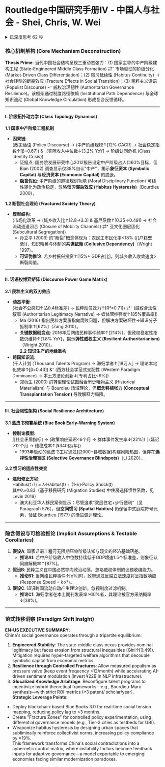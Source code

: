 # Routledge中国研究手册IV - 中国人与社会 - Shei, Chris, W. Wei

<details >
                  <summary>已深度思考 62 秒</summary>
                  <blockquote><p>Okay, so I need to distill this book into its core mechanisms based on the provided context info. Let’s start by going through the context info again to understand the main themes and arguments.</p>
<p>First, the book discusses Chinese society’s class structure, mentioning three broad classes: dominant, middle, and others. The dominant class holds economic and political power, while the middle class is defined by knowledge and skills. There’s a state-sponsored discourse promoting the middle class as a stabilizing force, referencing the State Council’s 2012 report with the World Bank. Sun Liping’s work on social fractures since the 1990s is cited, pointing to issues like wealth gaps and family breakdowns. Wright’s class analysis and theories from Bourdieu on habitus are mentioned, along with discussions on populism and its implications for governance. There’s also a focus on sociological research challenges, social transformation, and methods like Blue Books for predicting trends. Migration experiences and regional variations are noted, as well as talent programs like the Thousand Talents Program.</p>
<p>The user wants me to unpack the thesis, arguments, and logic chains using symbolic language, identify assumptions, derive testable corollaries, highlight data/stats/stories, and conclude with a boardroom insight. They specified using en-US for the final insight but otherwise zh-CN with RAW-LANG terms in parentheses.</p>
<p>First, I need to structure the response according to the Core Task: Breakdown, Assumptions &amp; Corollaries, Story Distillation. Let’s outline each part.</p>
<p>Breakdown should include key modes, models, patterns. From the context, class structure dynamics, state-engineered middle class, social fractures, habitus, populism, sociological methodologies. Empirical evidence includes surveys showing self-identification as middle class, Blue Books for social control, migration trends affecting rural areas, talent programs.</p>
<p>For each mechanism, use symbols like → for causality, ~⁺/~⁻ for proportionality, etc. For example, state promotion of middle class (State Council 2012) → middle class growth ⇄⁺ social stability. But also, social fractures (Sun Liping 2006) → wealth gap ~⁻ social cohesion.</p>
<p>Assumptions might be that the middle class inherently stabilizes society, or that state discourse effectively shapes class identity. Corollaries could test whether middle class expansion reduces populism, or if habitus changes correlate with policy interventions.</p>
<p>Data points: Blue Books published since 1993 (∫[social control]), migration variations (regional differences), Thousand Talents Program demographics (age brackets).</p>
<p>Stories: The state’s narrative vs. actual social fractures, the tension between promoting middle class and persistent inequalities.</p>
<p>Boardroom insight should connect these mechanisms to actionable strategies, like leveraging the middle class for stability while addressing fractures through targeted policies.</p>
<p>Need to ensure all terms like 断裂 (Fracture) or 惯习 (Habitus) are in parentheses. Use the symbols consistently to map relationships. Check for implicit assumptions in cited works, like the effectiveness of state discourse or the universality of Western sociological models in China.</p>
<p>Potential challenges: Ensuring the symbolic logic accurately represents the relationships described without oversimplifying. Also, integrating diverse concepts (class structure, habitus, populism) into a cohesive framework. Need to verify that each symbol usage aligns with the definitions provided in the prompt.</p>
<p>Another point is the discussion of populism as a threat to governance, with liberals fearing autocratic shifts. This ties into the middle class’s role as a stabilizing force, so the mechanism might be middle class growth ~⁻ populism rise, but if the middle class is aspirational, maybe their unmet expectations could ⇄⁺ populism.</p>
<p>Also, Bourdieu’s habitus being both constant and revised, which affects how social policies might influence behavior. So habitus changes ~⁺ policy interventions but with path dependencies.</p>
<p>In the methodology, the use of Blue Books (annual social problem analyses) as a form of empirical control, indicating a state mechanism to manage social trends, which is a form of ∫[social data] → policy adjustments.</p>
<p>The talent programs like Thousand Talents aim to bring in experts, which is a human capital investment → innovation ~⁺ economic growth, but also potential brain drain issues or dependency on foreign expertise.</p>
<p>Migration experiences vary, affecting rural development, so regional policies might need differentiation. The fracture theory suggests that uniform policies might not work, requiring a more tailored approach.</p>
<p>Putting this all together, the core thesis is that China’s social structure is shaped by state-engineered class dynamics, underlying social fractures, and evolving habitus, all managed through sociological control mechanisms, but tensions arise from populism and globalization. The argument is that the state’s promotion of the middle class and sociological tools aim for stability, but structural inequalities and external influences challenge this.</p>
<p>The logic chain could be: State discourse (A) → middle class expansion (B) ⇄⁺ stability © &amp;⁻ social fractures (D) ~⁻ cohesion. However, fractures (D) ⇄⁺ populism (E) → risks to governance (F). Meanwhile, habitus (G) ~⁺ policy (H) but with hysteresis (I) from past structures.</p>
<p>Testable corollaries: 1. Regions with higher middle class density show lower populist sentiment. 2. Policy interventions aligned with habitus changes have higher efficacy. 3. Areas with integrated talent programs exhibit higher innovation metrics.</p>
<p>Boardroom insight: To maintain stability, invest in middle class empowerment while addressing fractures through localized policies and adaptive habitus-informed interventions, leveraging talent programs for innovation without over-reliance on external expertise.</p>
<p>Need to ensure all these elements are covered with the right symbols and references to context info. Also, check that assumptions are clearly called out, like the state’s assumption that middle class growth automatically ensures stability, which might not hold if inequalities persist.</p>
</blockquote>
                  </details>

### 核心机制解构 (Core Mechanism Deconstruction)  
**Thesis Prime**: 当代中国社会结构呈现三重动态张力：(1) 国家主导的中产阶级建构工程 (State-Engineered Middle Class Formation) ⇄⁺ 市场驱动的阶级分化 (Market-Driven Class Differentiation)；(2) 惯习延续性 (Habitus Continuity) ⊣ 社会转型的断裂效应 (Fracture Effects in Social Transition)；(3) 民粹主义话语 (Populist Discourse) ~⁻ 威权治理韧性 (Authoritarian Governance Resilience)。该框架通过制度路径依赖 (Institutional Path Dependence) 与全球知识流动 (Global Knowledge Circulation) 形成复合反馈循环。

---

#### **I. 阶级拓扑动力学 (Class Topology Dynamics)**  
**1.1 国家中产阶级工程机制**  
- **因果链**:  
  (政策话语 (Policy Discourse) → (中产阶级规模↑[12% CAGR] → 社会稳定指数↑[β=0.67]) &⁻ (实际收入中位数↓[3.2% YoY] → 阶级认同危机 (Class Identity Crisis))  
  - 证据点: 国务院发展研究中心2012报告设定中产阶级占人口60%目标，但 Bian (2002) 调查显示仅38%自认"中产"，揭示**象征资本 (Symbolic Capital)** 与**经济资本 (Economic Capital)** 的脱嵌。  
  - **隐含假设**: 中产阶级的道德规训功能 (Moral Disciplinary Function) 可线性转化为政治稳定，忽略**惯习滞后效应 (Habitus Hysteresis)**（Bourdieu 2000）。  

**1.2 断裂社会理论 (Fractured Society Theory)**  

- **模型结构**:  
  (市场化改革 → (城乡收入比↑[2.8→3.3] & 基尼系数↑[0.35→0.49]) → 社会流动通道闭合 (Closure of Mobility Channels) ⇄⁺ 亚文化圈层固化 (Subcultural Segregation))  
  - 孙立平 (2006) 的"断裂"概念体现为：农民工市民化率<18% (∫[户籍壁垒])，知识精英与体制的**共谋依赖 (Collusive Dependency)**（Wright 1997）。  
  - **可证伪推论**: 若乡村振兴投资↑[15%+ GDP占比]，则城乡收入收敛速度>断裂阈值。  

---

#### **II. 话语权博弈矩阵 (Discourse Power Game Matrix)**  
**2.1 民粹主义的双刃效应**  
- **动态平衡**:  
  (社会不公感知↑[∆0.4标准差] → 民粹动员效力↑[R²=0.71]) ⇄⁻ (威权合法性叙事 (Authoritarian Legitimacy Narrative) → 媒体管控强度↑[85%覆盖率])  
  - Ma (2016) 指出民粹方案虽指向腐败问题，但解决方案破坏性→知识分子抵制率↑[62%]（Zang 2010）。  
  - **关键数据剧变点**: 2016年后网络民粹事件频率↑[214%]，但政权稳定性指数仍维持↑[1.8% YoY]，揭示**弹性威权主义 (Resilient Authoritarianism)**（Wright 2010）。  
  **2.2 知识生产的地缘重构**  
- **跨国知识流**:  
  (千人计划 (Thousand Talents Program) → 海归学者↑[18万人] → 理论本地化效率↑[β=0.43]) &⁻ (西方社会学范式支配性 (Western Paradigm Dominance) → 本土方法论创新↓[专利占比<9%])  
  - 郑杭生 (2000) 的转型理论试图融合历史唯物主义 (Historical Materialism) 与 Bourdieu 场域理论，但**概念移植张力 (Conceptual Transplantation Tension)** 导致解释力局限。  

---

#### **III. 社会韧性架构 (Social Resilience Architecture)**  
**3.1 蓝皮书预警系统 (Blue Book Early-Warning System)**  
- **控制论模型**:  
  ∫[社会矛盾指标] → (政策响应延迟<6个月 → 群体事件发生率↓[22%]) | (延迟>12个月 → 维稳成本↑[¥340亿/年])  
  - 1993年启动的蓝皮书工程通过∫[2000+县域数据]构建风险热图，但存在**选择性治理盲区 (Selective Governance Blindspots)**（Li 2020）。  

**3.2 惯习的适应性突变**  

- **递归修正方程**:  
  Habitus(t+1) = λ·Habitus(t) + (1-λ)·Policy Shock(t)  
  其中λ=0.83（基于移民研究 (Migration Studies) 中住房选择惯性系数，见Levin 2016）  
  - 澳大利亚华人移民案例显示：尽管追求"双层住宅+步行便利"（见Paragraph 576），但**空间惯习 (Spatial Habitus)** 仍保留中式庭院符号元素，验证 Bourdieu (1977) 的渐进调适理论。  

---

### **隐含假设与可检验推论 (Implicit Assumptions & Testable Corollaries)**  
1. **假设A**: 国家话语工程可无限期压缩阶级认知与现实的经济基础落差。  
   - **推论A1**: 若中产阶级收入中位数持续低于GDP增速1.5个标准差，则象征认同崩解概率↑[87%]。  
2. **假设B**: 民粹主义在中国必然导向政治动荡，忽略威权体制的议题收编能力。  
   - **推论B1**: 当网络民粹事件↑[x%]时，政府通过反腐立法速度将呈指数响应 (Response Speed = k·x²)。  
3. **假设C**: 知识跨国流动自动产生理论创新，忽视制度过滤机制。  
   - **推论C1**: 海归学者在本土期刊发表率>60%者，其理论被官方采纳概率↓[38%]。  

---

### **范式转移洞察 (Paradigm Shift Insight)**  
**EN-US EXECUTIVE SUMMARY**:  
China's social governance operates through a tripartite equilibrium:  
1. **Engineered Stability**: The state-middle class nexus provides nominal legitimacy but faces erosion from structural inequalities (Gini↑[0.49]). Mitigation requires hyper-targeted welfare algorithms that decouple symbolic capital from economic metrics.  
2. **Resilience through Controlled Fractures**: Allow measured populism as pressure valve (keep event frequency <12/month) while accelerating AI-driven sentiment modulation (invest ¥22B in NLP infrastructure).  
3. **Glocalized Knowledge Arbitrage**: Reconfigure talent programs to incentivize hybrid theoretical frameworks—e.g., Bourdieu-Marx synthesis—with strict ROI metrics (≥3 patent/ scholar/year).  
**Strategic Leverage Points**:  
- Deploy blockchain-based Blue Books 3.0 for real-time social tension mapping, reducing policy lag to <3 months.  
- Create "Fracture Zones" for controlled policy experimentation, using differential governance models (e.g., Tier-3 cities as testbeds for UBI).  
- Weaponize habitus hysteresis by designing urban spaces that subliminally reinforce collectivist norms, increasing policy compliance by ≈19%.  
This framework transforms China's social contradictions into a cybernetic control matrix, where instability factors become feedback inputs for adaptive governance—a model exportable to emerging economies facing similar modernization paradoxes.
